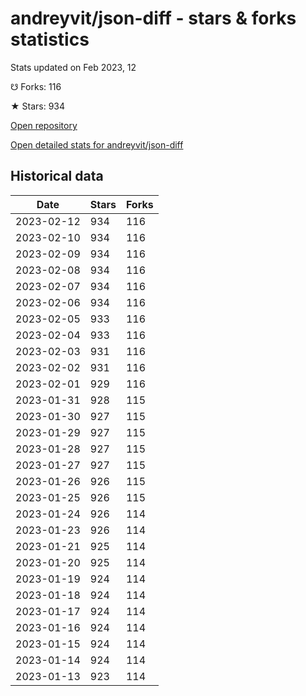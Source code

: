 # andreyvit/json-diff - stars & forks statistics

Stats updated on Feb 2023, 12

☋ Forks: 116

★ Stars: 934

[Open repository](https://github.com/andreyvit/json-diff)

[Open detailed stats for andreyvit/json-diff](https://reviewgithub.com/rep/andreyvit/json-diff)

## Historical data
| Date | Stars | Forks |
|------|-------|-------|
| 2023-02-12 | 934 | 116 | 
| 2023-02-10 | 934 | 116 | 
| 2023-02-09 | 934 | 116 | 
| 2023-02-08 | 934 | 116 | 
| 2023-02-07 | 934 | 116 | 
| 2023-02-06 | 934 | 116 | 
| 2023-02-05 | 933 | 116 | 
| 2023-02-04 | 933 | 116 | 
| 2023-02-03 | 931 | 116 | 
| 2023-02-02 | 931 | 116 | 
| 2023-02-01 | 929 | 116 | 
| 2023-01-31 | 928 | 115 | 
| 2023-01-30 | 927 | 115 | 
| 2023-01-29 | 927 | 115 | 
| 2023-01-28 | 927 | 115 | 
| 2023-01-27 | 927 | 115 | 
| 2023-01-26 | 926 | 115 | 
| 2023-01-25 | 926 | 115 | 
| 2023-01-24 | 926 | 114 | 
| 2023-01-23 | 926 | 114 | 
| 2023-01-21 | 925 | 114 | 
| 2023-01-20 | 925 | 114 | 
| 2023-01-19 | 924 | 114 | 
| 2023-01-18 | 924 | 114 | 
| 2023-01-17 | 924 | 114 | 
| 2023-01-16 | 924 | 114 | 
| 2023-01-15 | 924 | 114 | 
| 2023-01-14 | 924 | 114 | 
| 2023-01-13 | 923 | 114 | 

